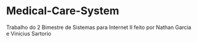 # Medical-Care-System
Trabalho do 2 Bimestre de Sistemas para Internet II feito por Nathan Garcia e Vinicius Sartorio
